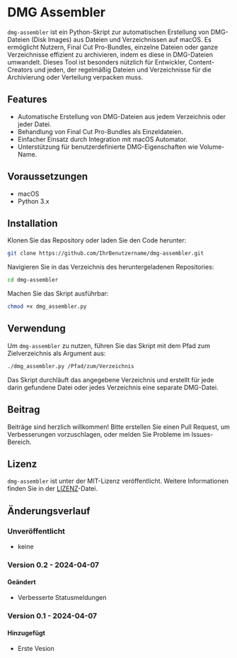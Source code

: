 # DMG Assembler

`dmg-assembler` ist ein Python-Skript zur automatischen Erstellung von DMG-Dateien (Disk Images) aus Dateien und Verzeichnissen auf macOS. Es ermöglicht Nutzern, Final Cut Pro-Bundles, einzelne Dateien oder ganze Verzeichnisse effizient zu archivieren, indem es diese in DMG-Dateien umwandelt. Dieses Tool ist besonders nützlich für Entwickler, Content-Creators und jeden, der regelmäßig Dateien und Verzeichnisse für die Archivierung oder Verteilung verpacken muss.

## Features

- Automatische Erstellung von DMG-Dateien aus jedem Verzeichnis oder jeder Datei.
- Behandlung von Final Cut Pro-Bundles als Einzeldateien.
- Einfacher Einsatz durch Integration mit macOS Automator.
- Unterstützung für benutzerdefinierte DMG-Eigenschaften wie Volume-Name.

## Voraussetzungen

- macOS
- Python 3.x

## Installation

Klonen Sie das Repository oder laden Sie den Code herunter:

```bash
git clone https://github.com/IhrBenutzername/dmg-assembler.git
```

Navigieren Sie in das Verzeichnis des heruntergeladenen Repositories:

```bash
cd dmg-assembler
```

Machen Sie das Skript ausführbar:

```bash
chmod +x dmg_assembler.py
```

## Verwendung

Um `dmg-assembler` zu nutzen, führen Sie das Skript mit dem Pfad zum Zielverzeichnis als Argument aus:

```bash
./dmg_assembler.py /Pfad/zum/Verzeichnis
```

Das Skript durchläuft das angegebene Verzeichnis und erstellt für jede darin gefundene Datei oder jedes Verzeichnis eine separate DMG-Datei.

## Beitrag

Beiträge sind herzlich willkommen! Bitte erstellen Sie einen Pull Request, um Verbesserungen vorzuschlagen, oder melden Sie Probleme im Issues-Bereich.

## Lizenz

`dmg-assembler` ist unter der MIT-Lizenz veröffentlicht. Weitere Informationen finden Sie in der [LIZENZ](LIZENZ)-Datei.

## Änderungsverlauf

### Unveröffentlicht

- keine

### Version 0.2 - 2024-04-07

#### Geändert

- Verbesserte Statusmeldungen

### Version 0.1 - 2024-04-07

#### Hinzugefügt

- Erste Vesion